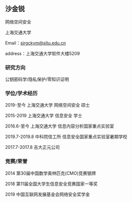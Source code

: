## 沙金锐

网络空间安全

上海交通大学

Email：sjrgckym@sjtu.edu.cn

address：上海交通大学软件大楼5209

### 研究方向

公钥密码学/隐私保护/零知识证明

### 学位/学术经历

2019-至今         上海交通大学 网络空间安全 硕士

2015-2019         上海交通大学 信息安全 学士


2016.6-至今       上海交通大学 信息内容分析国家重点实验室

2019.7-2019.8     中科院信工所 信息安全国家重点实验室暑期学校

2017.7-2017.8     吉大正元公司


### 竞赛/荣誉

2014 第30届中国数学奥林匹克(CMO)竞赛银牌

2018 第11届全国大学生信息安全竞赛国家一等奖

2019 中国互联网发展基金会网络安全奖学金

